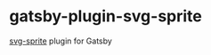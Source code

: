 # gatsby-plugin-svg-sprite

[svg-sprite](https://github.com/kisenka/svg-sprite-loader) plugin for Gatsby
